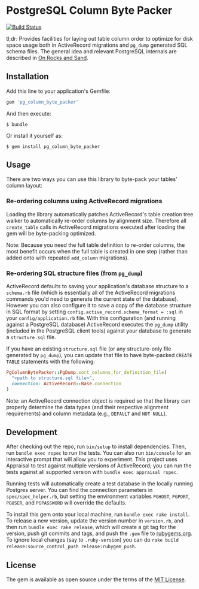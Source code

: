 # PostgreSQL Column Byte Packer

[![Build Status](https://travis-ci.org/braintree/pg_column_byte_packer.svg?branch=master)](https://travis-ci.org/braintree/pg_column_byte_packer/)

tl;dr: Provides facilities for laying out table column order to optimize for disk space usage both in ActiveRecord migrations and `pg_dump` generated SQL schema files. The general idea and relevant PostgreSQL internals are described in [On Rocks and Sand](https://www.2ndquadrant.com/en/blog/on-rocks-and-sand/).

## Installation

Add this line to your application's Gemfile:

```ruby
gem 'pg_column_byte_packer'
```

And then execute:

    $ bundle

Or install it yourself as:

    $ gem install pg_column_byte_packer

## Usage

There are two ways you can use this library to byte-pack your tables' column layout:

### Re-ordering columns using ActiveRecord migrations

Loading the library automatically patches ActiveRecord's table creation tree walker to automatically re-order columns by alignment size. Therefore all `create_table` calls in ActiveRecord migrations executed after loading the gem will be byte-packing optimized.

Note: Because you need the full table definition to re-order columns, the most benefit occurs when the full table is created in one step (rather than added onto with repeated `add_column` migrations).

### Re-ordering SQL structure files (from `pg_dump`)

ActiveRecord defaults to saving your application's database structure to a `schema.rb` file (which is essentially all of the ActiveRecord migrations commands you'd need to generate the current state of the database). However you can also configure it to save a copy of the database structure in SQL format by setting `config.active_record.schema_format = :sql` in your `config/application.rb` file. With this configuration (and running against a PostgreSQL database) ActiveRecord executes the `pg_dump` utility (included in the PostgreSQL client tools) against your database to generate a `structure.sql` file.

If you have an existing `structure.sql` file (or any structure-only file generated by `pg_dump`), you can update that file to have byte-packed `CREATE TABLE` statements with the following:

```ruby
PgColumnBytePacker::PgDump.sort_columns_for_definition_file(
  "<path to structure.sql file>",
  connection: ActiveRecord::Base.connection
)
```

Note: an ActiveRecord connection object is required so that the library can properly determine the data types (and their respective alignment requirements) and column metadata (e.g., `DEFAULT` and `NOT NULL`).

## Development

After checking out the repo, run `bin/setup` to install dependencies. Then, run `bundle exec rspec` to run the tests. You can also run `bin/console` for an interactive prompt that will allow you to experiment. This project uses Appraisal to test against multiple versions of ActiveRecord; you can run the tests against all supported version with `bundle exec appraisal rspec`.

Running tests will automatically create a test database in the locally running Postgres server. You can find the connection parameters in `spec/spec_helper.rb`, but setting the environment variables `PGHOST`, `PGPORT`, `PGUSER`, and `PGPASSWORD` will override the defaults.

To install this gem onto your local machine, run `bundle exec rake install`. To release a new version, update the version number in `version.rb`, and then run `bundle exec rake release`, which will create a git tag for the version, push git commits and tags, and push the `.gem` file to [rubygems.org](https://rubygems.org). To ignore local changes (say to `.ruby-version`) you can do `rake build release:source_control_push release:rubygem_push`.

## License

The gem is available as open source under the terms of the [MIT License](http://opensource.org/licenses/MIT).
